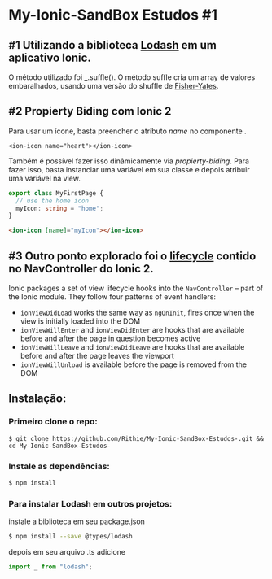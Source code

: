 # My-Ionic-SandBox Estudos #1



## #1 Utilizando a biblioteca [Lodash](https://lodash.com/) em um aplicativo Ionic.

O método utilizado foi _.suffle(). O método suffle cria um array de valores embaralhados, usando uma versão do shuffle de [Fisher-Yates](https://bost.ocks.org/mike/shuffle/).

## #2 Propierty Biding com Ionic 2

Para usar um ícone, basta preencher o atributo *name* no componente <ion-icon>.

`<ion-icon name="heart"></ion-icon>`

Também é possível fazer isso dinâmicamente via *propierty-biding*. Para fazer isso, basta instanciar uma variável em sua classe e depois atribuir uma variável na view.

```typescript
export class MyFirstPage {
  // use the home icon
  myIcon: string = "home";
}
```

```html
<ion-icon [name]="myIcon"></ion-icon>
```

## #3 Outro ponto explorado foi o [lifecycle](https://webcake.co/page-lifecycle-hooks-in-ionic-2/) contido no NavController do Ionic 2.

Ionic packages a set of view lifecycle hooks into the `NavController` – part of the Ionic module. They follow four patterns of event handlers:

- `ionViewDidLoad` works the same way as `ngOnInit`, fires once when the view is initially loaded into the DOM
- `ionViewWillEnter` and `ionViewDidEnter` are hooks that are available before and after the page in question becomes active
- `ionViewWillLeave` and `ionViewDidLeave` are hooks that are available before and after the page leaves the viewport
- `ionViewWillUnload` is available before the page is removed from the DOM



## Instalação:

### Primeiro clone o repo:

```shell
$ git clone https://github.com/Rithie/My-Ionic-SandBox-Estudos-.git && cd My-Ionic-SandBox-Estudos-
```

### Instale as dependências:

```sh
$ npm install
```

### Para instalar Lodash em outros projetos:

instale a biblioteca em seu package.json

```sh
$ npm install --save @types/lodash
```
depois em seu arquivo .ts adicione

```typescript
import _ from "lodash";
```